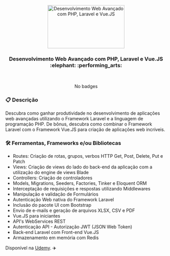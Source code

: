 <p align="center">
  <img src="https://img-c.udemycdn.com/course/240x135/3178182_ecf3.jpg" width="240" height="135" alt="Desenvolvimento Web Avançado com PHP, Laravel e Vue.JS" />
</p>

<h3 align="center">
  Desenvolvimento Web Avançado com PHP, Laravel e Vue.JS :elephant: :performing_arts: 
</h3>

<br>

<div align="center">

No badges

</div>

### :clipboard: Descrição

Descubra como ganhar produtividade no desenvolvimento de aplicações web avançadas utilizando o Framework Laravel e a linguagem de programação PHP. De bônus, descubra como combinar o Framework Laravel com o Framework Vue.JS para criação de aplicações web incríveis.

### :hammer_and_wrench: Ferramentas, Frameworks e/ou Bibliotecas

- Routes: Criação de rotas, grupos, verbos HTTP Get, Post, Delete, Put e Patch
- Views: Criação de views do lado do back-end da aplicação com a utilização do engine de views Blade
- Controllers: Criação de controladores
- Models, Migrations, Seeders, Factories, Tinker e Eloquent ORM
- Interceptação de requisições e respostas utilizando Middlewares
- Manipulação e validação de Formulários
- Autenticação Web nativa do Framework Laravel
- Inclusão do pacote UI com Bootstrap
- Envio de e-mails e geração de arquivos XLSX, CSV e PDF
- Vue.JS para iniciantes
- API's WebServices REST
- Autenticação API - Autorização JWT (JSON Web Token)
- Back-end Laravel com Front-end Vue.JS
- Armazenamento em memória com Redis


Disponível na [Udemy](https://www.udemy.com/course/curso-completo-do-desenvolvedor-laravel/). :airplane:
